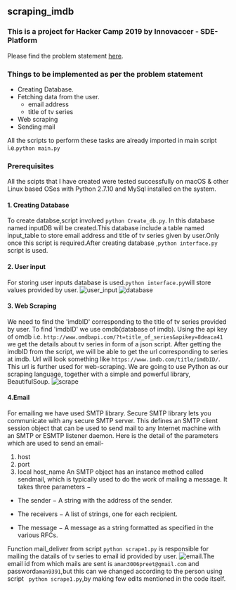 ## scraping_imdb
### This is a project for Hacker Camp 2019 by Innovaccer - SDE-Platform
Please find the problem statement [here](http://innovaccer.com/media/hackercamp/SDE-Intern-Assignment.pdf).
### Things to be implemented as per the problem statement
* Creating Database.
* Fetching data from the user.
  *  email address
  * title of tv series
* Web scraping
* Sending mail
 
 All the scripts to perform these tasks are already imported in main script i.e.`python main.py`
### Prerequisites
 All the scipts that I have created were tested successfully on macOS & other Linux based OSes with Python 2.7.10 and MySql installed on the system.
#### 1. Creating Database
To create databse,script involved `python Create_db.py`. In this database named inputDB will be created.This database include a table named input_table to store email address and title of tv series given by user.Only once this script is required.After creating database ,`python interface.py` script is used.
#### 2. User input
For storing user inputs database is used.`python interface.py`will store values provided by user.
![user_input](https://user-images.githubusercontent.com/25201552/47012676-65387880-d162-11e8-81f2-75c367255b90.png)
![database](https://user-images.githubusercontent.com/25201552/47012776-bc3e4d80-d162-11e8-8ef4-e5f97bfa7b2f.jpg)
#### 3. Web Scraping
We need to find the 'imdbID' corresponding to the title of tv series provided by user. To find 'imdbID' we use omdb(database of imdb). Using the api key of omdb i.e. `http://www.omdbapi.com/?t=title_of_series&apikey=8deaca41` we get the details about tv series in form of a json script. After getting the imdbID from the script, we will be able to get the url corresponding to series at imdb. Url will look something like `https://www.imdb.com/title/imdbID/`. This url is further used for web-scraping. We are going to use Python as our scraping language, together with a simple and powerful library, BeautifulSoup.
![scrape](https://user-images.githubusercontent.com/25201552/47013290-4c30c700-d164-11e8-92c6-fd66083dac49.jpg)
#### 4.Email
For emailing we have used SMTP library.
Secure SMTP library lets you communicate with any secure SMTP server. 
This defines an SMTP client session object that can be used to send mail to any Internet machine with an SMTP or ESMTP listener daemon.
Here is the detail of the parameters which are used to send an email-
1. host
2. port
3. local host_name
An SMTP object has an instance method called sendmail, which is typically used to do the work of mailing a message. It takes three parameters −

* The sender − A string with the address of the sender.

* The receivers − A list of strings, one for each recipient.

* The message − A message as a string formatted as specified in the various RFCs.





Function mail_deliver from script `python scrape1.py` is responsible for mailing the datails of tv series to email id provided by user.
 ![email](https://user-images.githubusercontent.com/25201552/47013530-1e984d80-d165-11e8-9d06-0874bff513c5.png).The email id from which mails are sent is `aman3006preet@gmail.com` and password`aman9391`,but this can we changed according to the person using script ` python scrape1.py`,by making few edits mentioned in the code itself.
